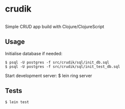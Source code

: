 # crudik
[![<deniskolosov>](https://circleci.com/gh/deniskolosov/crudik.svg?style=shield)](<LINK>)

Simple CRUD app build with Clojure/ClojureScript


## Usage

Initialise database if needed:

	$ psql -U postgres -f src/crudik/sql/init_db.sql
	$ psql -U postgres -f src/crudik/sql/init_test_db.sql

Start development server:
    $ lein ring server

## Tests

	$ lein test

